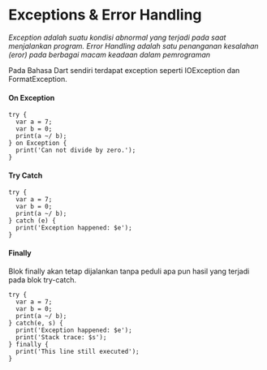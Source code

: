 # Exceptions & Error Handling
*Exception adalah suatu kondisi abnormal yang terjadi pada saat menjalankan program.*
*Error Handling adalah satu penanganan kesalahan (eror) pada berbagai macam keadaan dalam pemrograman*

Pada Bahasa Dart sendiri terdapat exception seperti IOException dan FormatException.

#### On Exception
```
try {
  var a = 7;
  var b = 0;
  print(a ~/ b);
} on Exception {
  print('Can not divide by zero.');
}
```

#### Try Catch
```
try {
  var a = 7;
  var b = 0;
  print(a ~/ b);
} catch (e) {
  print('Exception happened: $e');
}
```

#### Finally
Blok finally akan tetap dijalankan tanpa peduli apa pun hasil yang terjadi pada blok try-catch.
```
try {
  var a = 7;
  var b = 0;
  print(a ~/ b);
} catch(e, s) {
  print('Exception happened: $e');
  print('Stack trace: $s');
} finally {
  print('This line still executed');
}
```